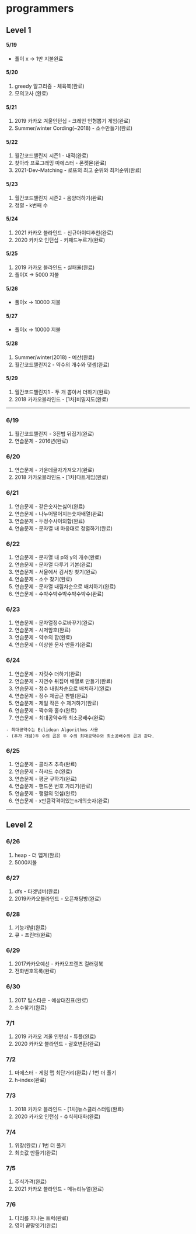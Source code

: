 # programmers

## Level 1
#### 5/19
- 풀이 x -> 1만 지불완료
#### 5/20
1. greedy 알고리즘 - 체육복(완료)
2. 모의고사 (완료)
#### 5/21
1. 2019 카카오 겨울인턴십 - 크레인 인형뽑기 게임(완료)
2. Summer/winter Cording(~2018) - 소수만들기(완료)
#### 5/22
1. 월간코드챌린지 시즌1 - 내적(완료)
2. 찾아라 프로그래밍 마에스터 - 폰켓몬(완료)
3. 2021-Dev-Matching - 로또의 최고 순위와 최저순위(완료)
#### 5/23
1. 월간코드챌린지 시즌2 - 음양더하기(완료)
2. 정렬 - k번째 수
#### 5/24
1. 2021 카카오 블라인드 - 신규아이디추천(완료)
2. 2020 카카오 인턴십 - 키패드누르기(완료)
#### 5/25
1. 2019 카카오 블라인드 - 실패율(완료)
2. 풀이X -> 5000 지불
#### 5/26
- 풀이x -> 10000 지불
#### 5/27
- 풀이x -> 10000 지불
#### 5/28
1. Summer/winter(2018) - 예산(완료)
2. 월간코드챌린지2 - 약수의 개수와 덧셈(완료)
#### 5/29
1. 월간코드챌린지1 - 두 개 뽑아서 더하기(완료)
2. 2018 카카오블라인드 - [1차]비밀지도(완료)
---
### 6/19
1. 월간코드챌린지 - 3진법 뒤집기(완료)
2. 연습문제 - 2016년(완료)
### 6/20
1. 연습문제 - 가운데글자가져오기(완료)
2. 2018 카카오블라인드 - [1차]다트게임(완료)
### 6/21
1. 연습문제 - 같은숫자는싫어(완료)
2. 연습문제 - 나누어떨어지는숫자배열(완료)
3. 연습문제 - 두정수사이의합(완료)
4. 연습문제 - 문자열 내 마응대로 정렬하기(완료)
### 6/22
1. 연습문제 - 문자열 내 p와 y의 개수(완료)
2. 연습문제 - 문자열 다루기 기본(완료)
3. 연습문제 - 서울에서 김서방 찾기(완료)
4. 연습문제 - 소수 찾기(완료)
5. 연습문제 - 문자열 내림차순으로 배치하기(완료)
6. 연습문제 - 수박수박수박수박수박수(완료)
### 6/23
1. 연습문제 - 문자열정수로바꾸기(완료)
2. 연습문제 - 시저암호(완료)
3. 연습문제 - 약수의 합(완료)
4. 연습문제 - 이상한 문자 만들기(완료)
### 6/24
1. 연습문제 - 자릿수 더하기(완료)
2. 연습문제 - 자연수 뒤집어 배열로 만들기(완료)
3. 연습문제 - 정수 내림차순으로 배치하기(완료)
4. 연습문제 - 정수 제곱근 판별(완료)
5. 연습문제 - 제일 작은 수 제거하기(완료)
6. 연습문제 - 짝수와 홀수(완료)
7. 연습문제 - 최대공약수와 최소공배수(완료) 
```
- 최대공약수는 Eclidean Algorithms 사용 
- (추가 개념)두 수의 곱은 두 수의 최대공약수와 최소공배수의 곱과 같다.
```
### 6/25
1. 연습문제 - 콜라츠 추측(완료)
2. 연습문제 - 하샤드 수(완료)
3. 연습문제 - 평균 구하기(완료)
4. 연습문제 - 핸드폰 번호 가리기(완료)
5. 연습문제 - 행렬의 덧셈(완료)
6. 연습문제 - x만큼각격이있는n개의숫자(완료)

---
## Level 2
### 6/26
1. heap - 더 맵게(완료)
2. 5000지불
### 6/27
1. dfs - 타겟넘버(완료)
2. 2019카카오블라인드 - 오픈채팅방(완료)
### 6/28
1. 기능개발(완료)
2. 큐 - 프린터(완료)
### 6/29
1. 2017카카오예선 - 카카오프렌즈 컬러링북
2. 전화번호목록(완료)
### 6/30
1. 2017 팁스타운 - 예상대진표(완료)
2. 소수찾기(완료)
### 7/1
1. 2019 카카오 겨울 인턴십 - 튜플(완료)
2. 2020 카카오 블라인드 - 괄호변환(완료)
### 7/2
1. 마에스터 - 게임 맵 최단거리(완료) / 1번 더 풀기
2. h-index(완료)
### 7/3
1. 2018 카카오 블라인드 - [1차]뉴스클러스터링(완료)
2. 2020 카카오 인턴십 - 수식최대화(완료)
### 7/4
1. 위장(완료) / 1번 더 풀기
2. 최솟값 만들기(완료)
### 7/5
1. 주식가격(완료)
2. 2021 카카오 블라인드 - 메뉴리뉴얼(완료)
### 7/6
1. 다리를 지나는 트럭(완료)
2. 영어 끝말잇기(완료)